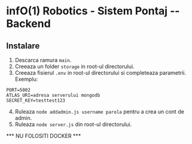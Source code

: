 # infO(1) Robotics - Sistem Pontaj -- Backend


## Instalare

1. Descarca ramura ```main```.
2. Creeaza un folder ```storage``` in root-ul directorului.
3. Creeaza fisierul ```.env``` in root-ul directorului si completeaza parametrii.
Exemplu:
```
PORT=5002
ATLAS_URI=adresa serverului mongodb
SECRET_KEY=testtest123
```
4. Ruleaza ```node addadmin.js username parola``` pentru a crea un cont de admin.
5. Ruleaza ```node server.js``` din root-ul directorului.

*** NU FOLOSITI DOCKER ***
